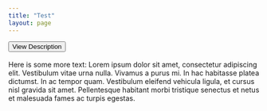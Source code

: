 ```yaml
---
title: "Test"
layout: page
---
```


<input type="button" onclick="growDiv()" value="View Description" id="more-button">
<div class="grow-content" id='grow'>
  <div class='measuringWrapper'>
    <div class="text"><br>Here is some more text: Lorem ipsum dolor sit amet, consectetur adipiscing elit. Vestibulum vitae urna nulla. Vivamus a purus mi. In hac habitasse platea dictumst.  In ac tempor quam. Vestibulum eleifend vehicula ligula, et cursus nisl gravida sit
      amet. Pellentesque habitant morbi tristique senectus et netus et malesuada fames ac turpis egestas.<br></div>
  </div>
</div>


<script>
  function growDiv() {
    var growDiv = document.getElementById('grow');
    if (growDiv.clientHeight) {
      growDiv.style.height = 0;
    } else {
      var wrapper = document.querySelector('.measuringWrapper');
      growDiv.style.height = wrapper.clientHeight + "px";
    }
  }
</script>